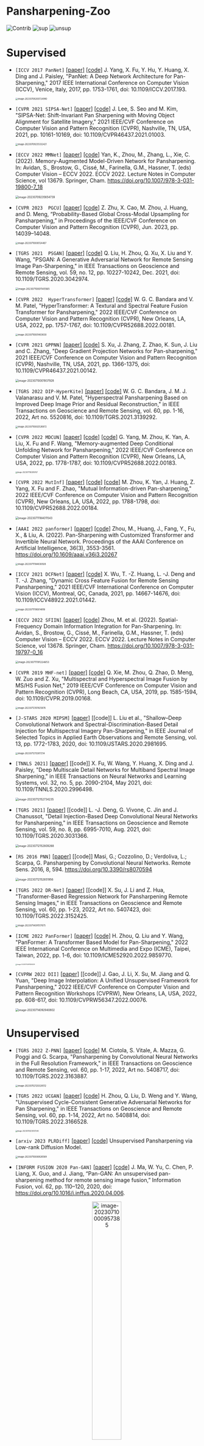 # Pansharpening-Zoo

<img src="https://img.shields.io/badge/Contributions-Welcome-278ea5" alt="Contrib"/>  <img src="https://img.shields.io/badge/Supervised-21-FF6F00" alt="sup"/>  <img src="https://img.shields.io/badge/Unsupervised-8-FF6F00" alt="unsup"/>

# 	Supervised

- `[ICCV 2017 PanNet]`  [[paper]](https://ieeexplore.ieee.org/document/8237455) [[code]](https://github.com/oyam/PanNet-Landsat) J. Yang, X. Fu, Y. Hu, Y. Huang, X. Ding and J. Paisley, "PanNet: A Deep Network Architecture for Pan-Sharpening," 2017 IEEE International Conference on Computer Vision (ICCV), Venice, Italy, 2017, pp. 1753-1761, doi: 10.1109/ICCV.2017.193.

  <img src="README.assets/image-20230706200724990.png" alt="image-20230706200724990" style="zoom:40%;" />

- `[CVPR 2021 SIPSA-Net]` [[paper]](https://ieeexplore.ieee.org/document/9578431) [[code]](https://github.com/brachiohyup/SIPSA) J. Lee, S. Seo and M. Kim, "SIPSA-Net: Shift-Invariant Pan Sharpening with Moving Object Alignment for Satellite Imagery," 2021 IEEE/CVF Conference on Computer Vision and Pattern Recognition (CVPR), Nashville, TN, USA, 2021, pp. 10161-10169, doi: 10.1109/CVPR46437.2021.01003. 

  <img src="README.assets/image-20230709235332421.png" alt="image-20230709235332421" style="zoom:40%;" />

- `[ECCV 2022 MMNet]` [[paper]](https://link.springer.com/chapter/10.1007/978-3-031-19800-7_18) [[code]](https://github.com/Keyu-Yan/MMNet) Yan, K., Zhou, M., Zhang, L., Xie, C. (2022). Memory-Augmented Model-Driven Network for Pansharpening. In: Avidan, S., Brostow, G., Cissé, M., Farinella, G.M., Hassner, T. (eds) Computer Vision – ECCV 2022. ECCV 2022. Lecture Notes in Computer Science, vol 13679. Springer, Cham. https://doi.org/10.1007/978-3-031-19800-7_18 

  <img src="README.assets/image-20230709235654739.png" alt="image-20230709235654739" style="zoom:50%;" />

- `[CVPR 2023  PGCU]` [[paper]](https://arxiv.org/abs/2303.13659) [[code]](https://github.com/Zeyu-Zhu/PGCU) Z. Zhu, X. Cao, M. Zhou, J. Huang, and D. Meng, “Probability-Based Global Cross-Modal Upsampling for Pansharpening,” in Proceedings of the IEEE/CVF Conference on Computer Vision and Pattern Recognition (CVPR), Jun. 2023, pp. 14039–14048. 

  <img src="README.assets/image-20230710000124467.png" alt="image-20230710000124467" style="zoom:40%;" />

- `[TGRS 2021  PSGAN]` [[paper]](https://ieeexplore.ieee.org/document/9306912) [[code]](https://github.com/zhysora/PSGan-Family) Q. Liu, H. Zhou, Q. Xu, X. Liu and Y. Wang, "PSGAN: A Generative Adversarial Network for Remote Sensing Image Pan-Sharpening," in IEEE Transactions on Geoscience and Remote Sensing, vol. 59, no. 12, pp. 10227-10242, Dec. 2021, doi: 10.1109/TGRS.2020.3042974. 

  <img src="README.assets/image-20230710001145565.png" alt="image-20230710001145565" style="zoom:45%;" />

- `[CVPR 2022  HyperTransformer]` [[paper]](https://ieeexplore.ieee.org/document/9880014) [[code]](https://github.com/wgcban/HyperTransformer) W. G. C. Bandara and V. M. Patel, "HyperTransformer: A Textural and Spectral Feature Fusion Transformer for Pansharpening," 2022 IEEE/CVF Conference on Computer Vision and Pattern Recognition (CVPR), New Orleans, LA, USA, 2022, pp. 1757-1767, doi: 10.1109/CVPR52688.2022.00181. 

  <img src="README.assets/image-20230710001403630.png" alt="image-20230710001403630" style="zoom:40%;" />

- `[CVPR 2021 GPPNN]` [[paper]](https://ieeexplore.ieee.org/document/9578619) [[code]](https://github.com/shuangxu96/GPPNN) S. Xu, J. Zhang, Z. Zhao, K. Sun, J. Liu and C. Zhang, "Deep Gradient Projection Networks for Pan-sharpening," 2021 IEEE/CVF Conference on Computer Vision and Pattern Recognition (CVPR), Nashville, TN, USA, 2021, pp. 1366-1375, doi: 10.1109/CVPR46437.2021.00142.  

  <img src="README.assets/image-20230710001937928.png" alt="image-20230710001937928" style="zoom:50%;" />

- `[TGRS 2022 DIP-HyperKite]` [[paper]](https://ieeexplore.ieee.org/document/9664535) [[code]](https://github.com/wgcban/DIP-HyperKite) W. G. C. Bandara, J. M. J. Valanarasu and V. M. Patel, "Hyperspectral Pansharpening Based on Improved Deep Image Prior and Residual Reconstruction," in IEEE Transactions on Geoscience and Remote Sensing, vol. 60, pp. 1-16, 2022, Art no. 5520816, doi: 10.1109/TGRS.2021.3139292.  

  <img src="README.assets/image-20230710002526872.png" alt="image-20230710002526872" style="zoom:40%;" />
  
- `[CVPR 2022 MDCUN]` [[paper]](https://ieeexplore.ieee.org/document/9880283) [[code]](https://github.com/manman1995/Awaresome-pansharpening) [[code]](https://github.com/yggame/MDCUN) G. Yang, M. Zhou, K. Yan, A. Liu, X. Fu and F. Wang, "Memory-augmented Deep Conditional Unfolding Network for Pansharpening," 2022 IEEE/CVF Conference on Computer Vision and Pattern Recognition (CVPR), New Orleans, LA, USA, 2022, pp. 1778-1787, doi: 10.1109/CVPR52688.2022.00183.

  <img src="README.assets/image-20230711183018767.png" alt="image-20230711183018767" style="zoom:30%;" />
  
- `[CVPR 2022 MutInf]` [[paper]](https://ieeexplore.ieee.org/document/9880283) [[code]](https://github.com/manman1995/Awaresome-pansharpening) [[code]](https://github.com/manman1995/Mutual-Information-driven-Pan-sharpening) M. Zhou, K. Yan, J. Huang, Z. Yang, X. Fu and F. Zhao, "Mutual Information-driven Pan-sharpening," 2022 IEEE/CVF Conference on Computer Vision and Pattern Recognition (CVPR), New Orleans, LA, USA, 2022, pp. 1788-1798, doi: 10.1109/CVPR52688.2022.00184.

  <img src="README.assets/image-20230711184011543.png" alt="image-20230711184011543" style="zoom:50%;" />
  
- `[AAAI 2022 panformer]` [[paper]](https://ojs.aaai.org/index.php/AAAI/article/view/20267) [[code]](https://github.com/manman1995/Awaresome-pansharpening) Zhou, M., Huang, J., Fang, Y., Fu, X., & Liu, A. (2022). Pan-Sharpening with Customized Transformer and Invertible Neural Network. Proceedings of the AAAI Conference on Artificial Intelligence, 36(3), 3553-3561. https://doi.org/10.1609/aaai.v36i3.20267

  <img src="README.assets/image-20230711184830928.png" alt="image-20230711184830928" style="zoom:40%;" />

- `[ICCV 2021 DCFNet]` [[paper]](https://ieeexplore.ieee.org/document/9710135) [[code]](https://github.com/XiaoXiao-Woo/UDL) X. Wu, T. -Z. Huang, L. -J. Deng and T. -J. Zhang, "Dynamic Cross Feature Fusion for Remote Sensing Pansharpening," 2021 IEEE/CVF International Conference on Computer Vision (ICCV), Montreal, QC, Canada, 2021, pp. 14667-14676, doi: 10.1109/ICCV48922.2021.01442.

  <img src="README.assets/image-20230711190014818.png" alt="image-20230711190014818" style="zoom:40%;" />

- `[ECCV 2022 SFIIN]` [[paper]](https://link.springer.com/chapter/10.1007/978-3-031-19797-0_16) [[code]](https://github.com/manman1995/Awaresome-pansharpening) Zhou, M. et al. (2022). Spatial-Frequency Domain Information Integration for Pan-Sharpening. In: Avidan, S., Brostow, G., Cissé, M., Farinella, G.M., Hassner, T. (eds) Computer Vision – ECCV 2022. ECCV 2022. Lecture Notes in Computer Science, vol 13678. Springer, Cham. https://doi.org/10.1007/978-3-031-19797-0_16

  <img src="README.assets/image-20230711191224653.png" alt="image-20230711191224653" style="zoom:45%;" />

- `[CVPR 2019 MHF-net]` [[paper]](https://ieeexplore.ieee.org/document/8953470) [[code]](https://github.com/XieQi2015/MHF-net) Q. Xie, M. Zhou, Q. Zhao, D. Meng, W. Zuo and Z. Xu, "Multispectral and Hyperspectral Image Fusion by MS/HS Fusion Net," 2019 IEEE/CVF Conference on Computer Vision and Pattern Recognition (CVPR), Long Beach, CA, USA, 2019, pp. 1585-1594, doi: 10.1109/CVPR.2019.00168.

  <img src="README.assets/image-20230712101925876.png" alt="image-20230712101925876" style="zoom:40%;" />
  
- `[J-STARS 2020 MIPSM]` [[paper]](https://ieeexplore.ieee.org/document/9042292) [[code]] L. Liu et al., "Shallow–Deep Convolutional Network and Spectral-Discrimination-Based Detail Injection for Multispectral Imagery Pan-Sharpening," in IEEE Journal of Selected Topics in Applied Earth Observations and Remote Sensing, vol. 13, pp. 1772-1783, 2020, doi: 10.1109/JSTARS.2020.2981695.

  <img src="README.assets/image-20230712112817214.png" alt="image-20230712112817214" style="zoom:40%;" />
  
- `[TNNLS 2021]` [[paper]](https://ieeexplore.ieee.org/document/9106801) [[code]] X. Fu, W. Wang, Y. Huang, X. Ding and J. Paisley, "Deep Multiscale Detail Networks for Multiband Spectral Image Sharpening," in IEEE Transactions on Neural Networks and Learning Systems, vol. 32, no. 5, pp. 2090-2104, May 2021, doi: 10.1109/TNNLS.2020.2996498.

  <img src="README.assets/image-20230712152734235.png" alt="image-20230712152734235" style="zoom:50%;" />
  
- `[TGRS 2021]` [[paper]](https://ieeexplore.ieee.org/document/9240949) [[code]] L. -J. Deng, G. Vivone, C. Jin and J. Chanussot, "Detail Injection-Based Deep Convolutional Neural Networks for Pansharpening," in IEEE Transactions on Geoscience and Remote Sensing, vol. 59, no. 8, pp. 6995-7010, Aug. 2021, doi: 10.1109/TGRS.2020.3031366.

  <img src="README.assets/image-20230712152809268.png" alt="image-20230712152809268" style="zoom:50%;" />
  
- `[RS 2016 PNN]` [[paper]](https://www.mdpi.com/2072-4292/8/7/594) [[code]] Masi, G.; Cozzolino, D.; Verdoliva, L.; Scarpa, G. Pansharpening by Convolutional Neural Networks. Remote Sens. 2016, 8, 594. https://doi.org/10.3390/rs8070594

  <img src="README.assets/image-20230712152651956.png" alt="image-20230712152651956" style="zoom:50%;" />
  
- `[TGRS 2022 DR-Net]` [[paper]](https://ieeexplore.ieee.org/document/9715116/) [[code]] X. Su, J. Li and Z. Hua, "Transformer-Based Regression Network for Pansharpening Remote Sensing Images," in IEEE Transactions on Geoscience and Remote Sensing, vol. 60, pp. 1-23, 2022, Art no. 5407423, doi: 10.1109/TGRS.2022.3152425.

  <img src="README.assets/image-20230714091517675.png" alt="image-20230714091517675" style="zoom:40%;" />


- `[ICME 2022 PanFormer]` [[paper]](https://ieeexplore.ieee.org/document/9859770/) [[code]](https://github.com/zhysora/PanFormer) H. Zhou, Q. Liu and Y. Wang, "PanFormer: A Transformer Based Model for Pan-Sharpening," 2022 IEEE International Conference on Multimedia and Expo (ICME), Taipei, Taiwan, 2022, pp. 1-6, doi: 10.1109/ICME52920.2022.9859770.

  <img src="README.assets/image-20230714091826338.png" alt="image-20230714091826338" style="zoom:25%;" />

- `[CVPRW 2022 DII]` [[paper]](https://ieeexplore.ieee.org/document/9857173) [[code]] J. Gao, J. Li, X. Su, M. Jiang and Q. Yuan, "Deep Image Interpolation: A Unified Unsupervised Framework for Pansharpening," 2022 IEEE/CVF Conference on Computer Vision and Pattern Recognition Workshops (CVPRW), New Orleans, LA, USA, 2022, pp. 608-617, doi: 10.1109/CVPRW56347.2022.00076.

  <img src="README.assets/image-20230714092940802.png" alt="image-20230714092940802" style="zoom:50%;" />
  
  
# Unsupervised

+ `[TGRS 2022 Z-PNN]` [[paper]](https://ieeexplore.ieee.org/document/9745494) [[code]](https://github.com/matciotola/Z-PNN) M. Ciotola, S. Vitale, A. Mazza, G. Poggi and G. Scarpa, "Pansharpening by Convolutional Neural Networks in the Full Resolution Framework," in IEEE Transactions on Geoscience and Remote Sensing, vol. 60, pp. 1-17, 2022, Art no. 5408717, doi: 10.1109/TGRS.2022.3163887. 
  
  <img src="README.assets/image-20230702120328512.png" alt="image-20230702120328512" style="zoom:40%;" />

+ `[TGRS 2022 UCGAN]` [[paper]](https://ieeexplore.ieee.org/document/9755137) [[code]](https://github.com/zhysora/UCGAN) H. Zhou, Q. Liu, D. Weng and Y. Wang, "Unsupervised Cycle-Consistent Generative Adversarial Networks for Pan Sharpening," in IEEE Transactions on Geoscience and Remote Sensing, vol. 60, pp. 1-14, 2022, Art no. 5408814, doi: 10.1109/TGRS.2022.3166528. 

  <img src="README.assets/image-20230709235107240.png" alt="image-20230709235107240" style="zoom:30%;" />
  
+ `[arxiv 2023 PLRDiff]` [[paper]](https://arxiv.org/pdf/2305.10925.pdf) [[code]](https://github.com/xyrui/PLRDiff) Unsupervised Pansharpening via Low-rank Diffusion Model. 

  <img src="README.assets/image-20230710000626589.png" alt="image-20230710000626589" style="zoom:40%;" />
  
+ `[INFORM FUSION 2020 Pan-GAN]` [[paper]](https://www.sciencedirect.com/science/article/abs/pii/S1566253520302591) [[code]](https://github.com/yuwei998/PanGAN) J. Ma, W. Yu, C. Chen, P. Liang, X. Guo, and J. Jiang, “Pan-GAN: An unsupervised pan-sharpening method for remote sensing image fusion,” Information Fusion, vol. 62, pp. 110–120, 2020, doi: https://doi.org/10.1016/j.inffus.2020.04.006.

  <div align=center><img src="README.assets/image-20230710000957385.png" alt="image-20230710000957385" style="width:40%;" /></div>

+ `[J-STARS 2020]` [[paper]](https://ieeexplore.ieee.org/document/9136909) [code] S. Luo, S. Zhou, Y. Feng and J. Xie, "Pansharpening via Unsupervised Convolutional Neural Networks," in IEEE Journal of Selected Topics in Applied Earth Observations and Remote Sensing, vol. 13, pp. 4295-4310, 2020, doi: 10.1109/JSTARS.2020.3008047. 

  <img src="README.assets/image-20230702115714726.png" alt="image-20230702115714726" style="zoom:30%;" />

+ `[GRSL 2022 MetaPan]` [[paper]](https://ieeexplore.ieee.org/document/9854889) [[code]] D. Wang, P. Zhang, Y. Bai and Y. Li, "MetaPan: Unsupervised Adaptation With Meta-Learning for Multispectral Pansharpening," in IEEE Geoscience and Remote Sensing Letters, vol. 19, pp. 1-5, 2022, Art no. 5513505, doi: 10.1109/LGRS.2022.3198141.

<img src="README.assets/image-20230714092242761.png" alt="image-20230714092242761" style="width:30%;" />

+ `[TGRS 2020 UP-SAM]` [[paper]](https://ieeexplore.ieee.org/document/9146721) [[code]] Y. Qu, R. K. Baghbaderani, H. Qi and C. Kwan, "Unsupervised Pansharpening Based on Self-Attention Mechanism," in IEEE Transactions on Geoscience and Remote Sensing, vol. 59, no. 4, pp. 3192-3208, April 2021, doi: 10.1109/TGRS.2020.3009207.

<img src="README.assets/image-20230714092500995.png" alt="image-20230714092500995" style="width:30%;" />


+ `[CVPR 2020 UAL]` [[paper]](https://ieeexplore.ieee.org/document/9157441) [[code]] L. Zhang, J. Nie, W. Wei, Y. Zhang, S. Liao and L. Shao, "Unsupervised Adaptation Learning for Hyperspectral Imagery Super-Resolution," 2020 IEEE/CVF Conference on Computer Vision and Pattern Recognition (CVPR), Seattle, WA, USA, 2020, pp. 3070-3079, doi: 10.1109/CVPR42600.2020.00314.

  <img src="README.assets/image-20230714092752165.png" alt="image-20230714092752165" style="zoom:50%;" />
